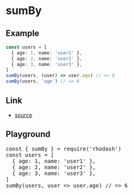 <script setup>import RunKit from './components/RunKit.vue'</script>

# sumBy

## Example

```ts
const users = [
  { age: 1, name: 'user1' },
  { age: 2, name: 'user2' },
  { age: 3, name: 'user3' },
]
sumBy(users, (user) => user.age) // => 6
sumBy(users, 'age') // => 6
```

## Link

- [source](https://github.com/KoichiKiyokawa/rhodash/blob/main/src/sumBy.ts)

## Playground

<RunKit>
<pre>
const { sumBy } = require('rhodash')
const users = [
  { age: 1, name: 'user1' },
  { age: 2, name: 'user2' },
  { age: 3, name: 'user3' },
]
sumBy(users, user => user.age) // => 6
</pre>
</RunKit>
